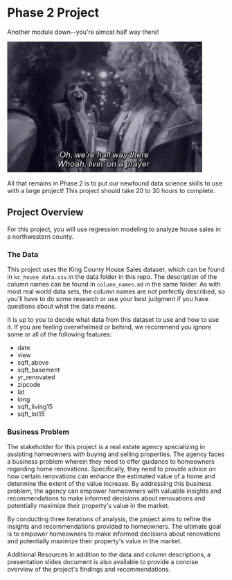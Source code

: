 # Phase 2 Project

Another module down--you're almost half way there!

![awesome](https://raw.githubusercontent.com/learn-co-curriculum/dsc-phase-2-project-campus/master/halfway-there.gif)

All that remains in Phase 2 is to put our newfound data science skills to use with a large project! This project should take 20 to 30 hours to complete.

## Project Overview

For this project, you will use regression modeling to analyze house sales in a northwestern county.

### The Data

This project uses the King County House Sales dataset, which can be found in  `kc_house_data.csv` in the data folder in this repo. The description of the column names can be found in `column_names.md` in the same folder. As with most real world data sets, the column names are not perfectly described, so you'll have to do some research or use your best judgment if you have questions about what the data means.

It is up to you to decide what data from this dataset to use and how to use it. If you are feeling overwhelmed or behind, we recommend you ignore some or all of the following features:

* date
* view
* sqft_above
* sqft_basement
* yr_renovated
* zipcode
* lat
* long
* sqft_living15
* sqft_lot15

### Business Problem
The stakeholder for this project is a real estate agency specializing in assisting homeowners with buying and selling properties. The agency faces a business problem wherein they need to offer guidance to homeowners regarding home renovations. Specifically, they need to provide advice on how certain renovations can enhance the estimated value of a home and determine the extent of the value increase. By addressing this business problem, the agency can empower homeowners with valuable insights and recommendations to make informed decisions about renovations and potentially maximize their property's value in the market.

By conducting three iterations of analysis, the project aims to refine the insights and recommendations provided to homeowners. The ultimate goal is to empower homeowners to make informed decisions about renovations and potentially maximize their property's value in the market.

Additional Resources
In addition to the data and column descriptions, a presentation slides document is also available to provide a concise overview of the project's findings and recommendations.


